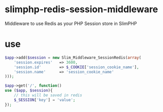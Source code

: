 slimphp-redis-session-middleware
================================

Middleware to use Redis as your PHP Session store in SlimPHP

use
================================

```php
$app->add($session = new Slim_Middleware_SessionRedis(array(
	'session.expires'	=> 3600,
	'session.id'		=> $_COOKIE['session_cookie_name'],
	'session.name'		=> 'session_cookie_name'
)));

$app->get('/', function()
use ($app, $session){
	// this will be saved in redis
	$_SESSION['key'] = 'value';
});
```
